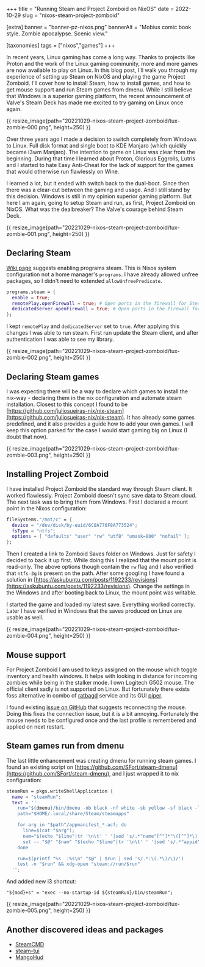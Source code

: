 +++
title = "Running Steam and Project Zomboid on NixOS"
date = 2022-10-29
slug = "nixos-steam-project-zomboid"

[extra]
banner = "banner-pz-nixos.png"
bannerAlt = "Mobius comic book style. Zombie apocalypse. Scenic view."

[taxonomies]
tags = ["nixos","games"]
+++

In recent years, Linux gaming has come a long way. Thanks to projects like
Proton and the work of the Linux gaming community, more and more games are now
available to play on Linux. In this blog post, I'll walk you through my
experience of setting up Steam on NixOS and playing the game Project Zomboid.
I'll cover how to install Steam, how to install games, and how to get mouse
support and run Steam games from dmenu. While I still believe that Windows is a
superior gaming platform, the recent announcement of Valve's Steam Deck has made
me excited to try gaming on Linux once again.

<!-- more -->
<!-- TOC -->

{{ resize_image(path="20221029-nixos-steam-project-zomboid/tux-zombie-000.png", height=250) }}

Over three years ago I made a decision to switch completely from Windows to
Linux. Full disk format and single boot to KDE Manjaro (which quickly became
i3wm Manjaro). The intention to game on Linux was clear from the beginning.
During that time I learned about Proton, Glorious Eggrolls, Lutris and I started
to hate Easy Anti-Cheat for the lack of support for the games that would
otherwise run flawlessly on Wine.

I learned a lot, but it ended with switch back to the dual-boot. Since then
there was a clear-cut between the gaming and usage. And I still stand by this
decision. Windows is still in my opinion superior gaming platform. But here I am
again, going to setup Steam and run, as first, Project Zomboid on NixOS. What
was the dealbreaker? The Valve's courage behind Steam Deck.

{{ resize_image(path="20221029-nixos-steam-project-zomboid/tux-zombie-001.png", height=250) }}

## Declaring Steam

[Wiki page](https://nixos.wiki/wiki/Steam) suggests enabling programs steam.
This is Nixos system configuration not a home manager's `programs`. I have
already allowed unfree packages, so I didn't need to extended
`allowUnfreePredicate`.

```nix
programs.steam = {
  enable = true;
  remotePlay.openFirewall = true; # Open ports in the firewall for Steam Remote Play
  dedicatedServer.openFirewall = true; # Open ports in the firewall for Source Dedicated Server
};
```

I kept `remotePlay` and `dedicatedServer` set to `true`. After applying this
changes I was able to run steam. First run update the Steam client, and after
authentication I was able to see my library.

{{ resize_image(path="20221029-nixos-steam-project-zomboid/tux-zombie-002.png", height=250) }}

## Declaring Steam games

I was expecting there will be a way to declare which games to install the
nix-way - declaring them in the nix configuration and automate steam
installation. Closest to this concept I found to be
[https://github.com/juliosueiras-nix/nix-steam](https://github.com/juliosueiras-nix/nix-steam).
It has already some games predefined, and it also provides a guide how to add
your own games. I will keep this option parked for the case I would start gaming
big on Linux (I doubt that now).

{{ resize_image(path="20221029-nixos-steam-project-zomboid/tux-zombie-003.png", height=250) }}

## Installing Project Zomboid

I have installed Project Zomboid the standard way through Steam client. It
worked flawlessly. Project Zomboid doesn't sync save data to Steam cloud. The
next task was to bring them from Windows. First I declared a mount point in the
Nixos configuration:

```nix
fileSystems."/mnt/c" = {
  device = "/dev/disk/by-uuid/6C8A776F8A773524";
  fsType = "ntfs";
  options = [ "defaults" "user" "rw" "utf8" "umask=000" "nofail" ];
};
```

Then I created a link to Zomboid Saves folder on Windows. Just for safety I
decided to back it up first. While doing this I realized that the mount point is
read-only. The above options though contain the `rw` flag and I also verified
that `ntfs-3g` is present on the path. After some googling I have found a
solution in
[https://askubuntu.com/posts/1192233/revisions](https://askubuntu.com/posts/1192233/revisions).
Change the settings in the Windows and after booting back to Linux, the mount
point was writable.

I started the game and loaded my latest save. Everything worked correctly. Later
I have verified in Windows that the saves produced on Linux are usable as well.

{{ resize_image(path="20221029-nixos-steam-project-zomboid/tux-zombie-004.png", height=250) }}

## Mouse support

For Project Zomboid I am used to keys assigned on the mouse which toggle
inventory and health windows. It helps with looking in distance for incoming
zombies while being in the stalker mode. I own Logitech G502 mouse. The official
client sadly is not supported on Linux. But fortunately there exists foss
alternative in combo of [ratbagd](https://github.com/libratbag/libratbag)
service and its GUI [piper](https://github.com/libratbag/piper).

I found existing
[issue on GitHub](https://github.com/libratbag/piper/issues/752) that suggests
reconnecting the mouse. Doing this fixes the connection issue, but it is a bit
annoying. Fortunately the mouse needs to be configured once and the last profile
is remembered and applied on next restart.

## Steam games run from dmenu

The last little enhancement was creating dmenu for running steam games. I found
an existing script on
[https://github.com/SFort/steam-dmenu](https://github.com/SFort/steam-dmenu),
and I just wrapped it to nix configuration:

```nix
steamRun = pkgs.writeShellApplication {
  name = "steamRun";
  text = ''
    run="${dmenu}/bin/dmenu -nb black -nf white -sb yellow -sf black -l 20 -c"
    path="$HOME/.local/share/Steam/steamapps"

    for arg in "$path"/appmanifest_*.acf; do
      line=$(cat "$arg");
      nam="$(echo "$line"|tr '\n\t' ' '|sed 's/.*"name"[^"]*"\([^"]*\).*/\1/'|tr ' ' '_')"
      set -- "$@" "$nam" "$(echo "$line"|tr '\n\t' ' '|sed 's/.*"appid"[^"]*"\([^"]*\).*/\1/')"
    done

    run=$(printf "%s  :%s\n" "$@" | $run | sed 's/.*:\(.*\)/\1/')
    test -n "$run" && xdg-open "steam://run/$run"
  '';
```

And added new i3 shortcut:

```
"${mod}+s" = "exec --no-startup-id ${steamRun}/bin/steamRun";
```

{{ resize_image(path="20221029-nixos-steam-project-zomboid/tux-zombie-005.png", height=250) }}

## Another discovered ideas and packages

- [SteamCMD](https://developer.valvesoftware.com/wiki/SteamCMD)
- [steam-tui](https://github.com/dmadisetti/steam-tui)
- [MangoHud](https://github.com/flightlessmango/MangoHud)
